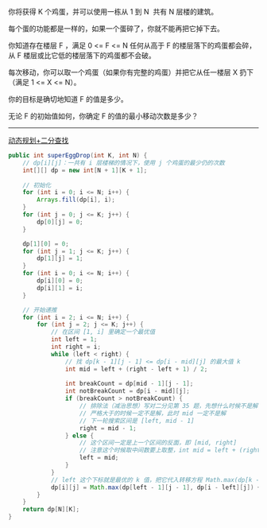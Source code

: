 你将获得 K 个鸡蛋，并可以使用一栋从 1 到 N  共有 N 层楼的建筑。

每个蛋的功能都是一样的，如果一个蛋碎了，你就不能再把它掉下去。

你知道存在楼层 F ，满足 0 <= F <= N 任何从高于 F 的楼层落下的鸡蛋都会碎，从 F 楼层或比它低的楼层落下的鸡蛋都不会破。

每次移动，你可以取一个鸡蛋（如果你有完整的鸡蛋）并把它从任一楼层 X 扔下（满足 1 <= X <= N）。

你的目标是确切地知道 F 的值是多少。

无论 F 的初始值如何，你确定 F 的值的最小移动次数是多少？

***

[动态规划+二分查找](https://leetcode-cn.com/problems/super-egg-drop/solution/dong-tai-gui-hua-zhi-jie-shi-guan-fang-ti-jie-fang/)

```Java
public int superEggDrop(int K, int N) {
    // dp[i][j]：一共有 i 层楼梯的情况下，使用 j 个鸡蛋的最少仍的次数
    int[][] dp = new int[N + 1][K + 1];
    
    // 初始化
    for (int i = 0; i <= N; i++) {
        Arrays.fill(dp[i], i);
    }
    for (int j = 0; j <= K; j++) {
        dp[0][j] = 0;
    }

    dp[1][0] = 0;
    for (int j = 1; j <= K; j++) {
        dp[1][j] = 1;
    }
    for (int i = 0; i <= N; i++) {
        dp[i][0] = 0;
        dp[i][1] = i;
    }

    // 开始递推
    for (int i = 2; i <= N; i++) {
        for (int j = 2; j <= K; j++) {
            // 在区间 [1, i] 里确定一个最优值
            int left = 1;
            int right = i;
            while (left < right) {
                // 找 dp[k - 1][j - 1] <= dp[i - mid][j] 的最大值 k
                int mid = left + (right - left + 1) / 2;
                
                int breakCount = dp[mid - 1][j - 1];
                int notBreakCount = dp[i - mid][j];
                if (breakCount > notBreakCount) {
                    // 排除法（减治思想）写对二分见第 35 题，先想什么时候不是解
                    // 严格大于的时候一定不是解，此时 mid 一定不是解
                    // 下一轮搜索区间是 [left, mid - 1]
                    right = mid - 1;
                } else {
                    // 这个区间一定是上一个区间的反面，即 [mid, right]
                    // 注意这个时候取中间数要上取整，int mid = left + (right - left + 1) / 2;
                    left = mid;
                }
            }
            // left 这个下标就是最优的 k 值，把它代入转移方程 Math.max(dp[k - 1][j - 1], dp[i - k][j]) + 1) 即可
            dp[i][j] = Math.max(dp[left - 1][j - 1], dp[i - left][j]) + 1;
        }
    }
    return dp[N][K];
}
```